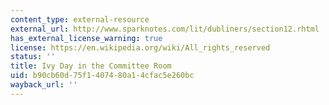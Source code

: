 ```yaml
---
content_type: external-resource
external_url: http://www.sparknotes.com/lit/dubliners/section12.rhtml
has_external_license_warning: true
license: https://en.wikipedia.org/wiki/All_rights_reserved
status: ''
title: Ivy Day in the Committee Room
uid: b90cb60d-75f1-4074-80a1-4cfac5e260bc
wayback_url: ''
---
```


